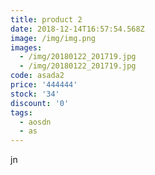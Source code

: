 ```yaml
---
title: product 2
date: 2018-12-14T16:57:54.568Z
image: /img/img.png
images:
  - /img/20180122_201719.jpg
  - /img/20180122_201719.jpg
code: asada2
price: '444444'
stock: '34'
discount: '0'
tags:
  - aosdn
  - as
---
```

jn

